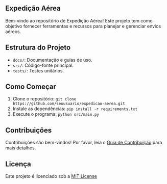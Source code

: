 ## Expedição Aérea

Bem-vindo ao repositório de Expedição Aérea! Este projeto tem como objetivo fornecer ferramentas e recursos para planejar e gerenciar envios aéreos.

## Estrutura do Projeto

- `docs/`: Documentação e guias de uso.
- `src/`: Código-fonte principal.
- `tests/`: Testes unitários.

## Como Começar

1. Clone o repositório: `git clone https://github.com/seuusuario/expedicao-aerea.git`
2. Instale as dependências: `pip install -r requirements.txt`
3. Execute o programa: `python src/main.py`

## Contribuições

Contribuições são bem-vindos! Por favor, leia o [Guia de Contribuição](docs/guia-de-uso.md) para mais detalhes.

## Licença

Este projeto é licenciado sob a [MIT License](LICENS)
